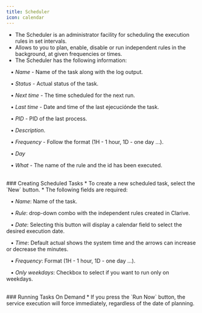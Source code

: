 ```yaml
---
title: Scheduler
icon: calendar
---
```

* The Scheduler is an administrator facility for scheduling the execution rules in set intervals. 
* Allows to you to plan, enable, disable or run independent rules in the background,
at given frequencies or times. 
* The Scheduler has the following information: <br />

&nbsp; &nbsp;• *Name* - Name of the task along with the log output.  <br />

&nbsp; &nbsp;• *Status* - Actual status of the task. <br />

&nbsp; &nbsp;• *Next time* - The time scheduled for the next run. <br />

&nbsp; &nbsp;• *Last time* - Date and time of the last ejecuciónde the task. <br />

&nbsp; &nbsp;• *PID* - PID of the last process. <br />

&nbsp; &nbsp;• *Description*. <br />

&nbsp; &nbsp;• *Frequency* - Follow the format (1H - 1 hour, 1D - one day ...). <br />

&nbsp; &nbsp;• *Day* <br />

&nbsp; &nbsp;• *What* - The name of the rule and the id has been executed.

<br />
### Creating Scheduled Tasks
* To create a new scheduled task, select the `New` button. 
* The following fields are required: <br />

&nbsp; &nbsp;• *Name*: Name of the task. <br />

&nbsp; &nbsp;• *Rule*: drop-down combo with the independent rules created in Clarive. <br />

&nbsp; &nbsp;• *Date*: Selecting this button will display a calendar field to select the desired execution date. <br />

&nbsp; &nbsp;• *Time*: Default actual shows the system time and the arrows can increase or decrease the minutes. <br />

&nbsp; &nbsp;• *Frequency*: Format (1H - 1 hour, 1D - one day ...). <br />

&nbsp; &nbsp;• *Only weekdays*: Checkbox to select if you want to run only on weekdays.

<br />
### Running Tasks On Demand
* If you press the `Run Now` button, the service execution will force immediately, 
regardless of the date of planning.
